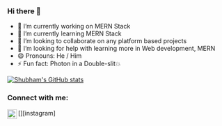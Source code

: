### Hi there 👋


- 🔭 I’m currently working on MERN Stack
- 🌱 I’m currently learning MERN Stack
- 👯 I’m looking to collaborate on any platform based projects
- 🤔 I’m looking for help with learning more in Web development, MERN
- 😄 Pronouns: He / Him
- ⚡ Fun fact: Photon in a Double-slit💥

[![Shubham's GitHub stats](https://github-readme-stats.vercel.app/api?username=ShubhamMahto)](https://github.com/anuraghazra/github-readme-stats)

### Connect with me:

[<img align="left" alt="Mehul | Instagram" width="22px" src="https://www.instagram.com/duffer_dude_007/" />][instagram]
